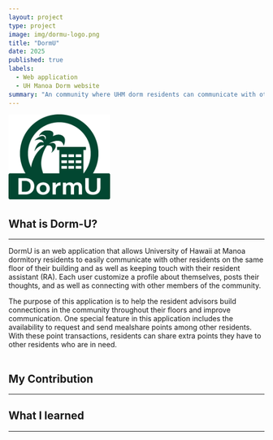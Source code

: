 ```yaml
---
layout: project
type: project
image: img/dormu-logo.png
title: "DormU"
date: 2025
published: true
labels:
  - Web application
  - UH Manoa Dorm website
summary: "An community where UHM dorm residents can communicate with others and their resident assistant"
---
```

<img width="200px" src="../img/dormu-logo.png">

## What is Dorm-U?
---
DormU is an web application that allows University of Hawaii at Manoa dormitory residents to easily communicate with other residents on the same floor of their building and as well as keeping touch with their resident assistant (RA). Each user customize a profile about themselves, posts their thoughts, and as well as connecting with other members of the community.

The purpose of this application is to help the resident advisors build connections in the community throughout their floors and improve communication. One special feature in this application includes the availability to request and send mealshare points among other residents. With these point transactions, residents can share extra points they have to other residents who are in need.
<br><br>

## My Contribution
---

## What I learned
---
